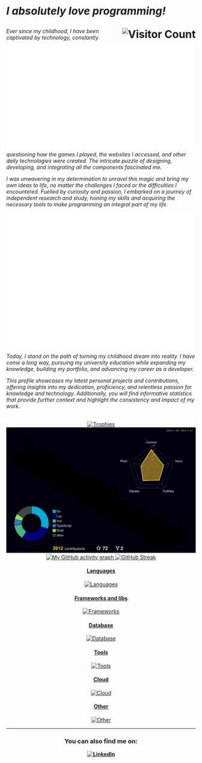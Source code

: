 <div>
  <h1 align="left">
    <b><i>I absolutely love programming!</i></b>
    <p align="left">
      <a href="#">
        <img align="right" alt="Visitor Count" src="https://profile-counter.glitch.me/paulo-granthon/count.svg">
      </a>
    </p>
  </h1>
  <a href="https://github.com/paulo-granthon/github-stats-transparent">
    <img align="right" alt="Overview"
      src="https://raw.githubusercontent.com/paulo-granthon/github-stats-transparent/output/generated/overview.svg">
  </a>
  <p align="left">
    <i>Ever since my childhood, I have been captivated by technology, constantly questioning how the games
      I played, the websites I accessed, and other daily technologies were created. The intricate puzzle of designing,
      developing, and integrating all the components fascinated me.</i>

  </p>
  <p align="left">
    <i>I was unwavering in my determination to unravel this magic and bring my own ideas to life, no
      matter the challenges I faced or the difficulties I encountered. Fuelled by curiosity and passion, I embarked on a
      journey of independent research and study, honing my skills and acquiring the necessary tools to make programming
      an integral part of my life.</i>

  </p>
  <a href="https://github.com/paulo-granthon/github-stats-transparent">
    <img align="right" alt="Languages"
      src="https://raw.githubusercontent.com/paulo-granthon/github-stats-transparent/output/generated/languages.svg">
  </a>
  <p align="left">
    <i>Today, I stand on the path of turning my childhood dream into reality. I have come a long way,
      pursuing my university education while expanding my knowledge, building my portfolio, and advancing my career as a
      developer.</i>
  </p>
  <p align="left">
    <i>This profile showcases my latest personal projects and contributions, offering insights into my
      dedication, proficiency, and relentless passion for knowledge and technology. Additionally, you will find
      informative statistics that provide further context and highlight the consistency and impact of my work.</i>
  </p>
</div>
<br/>
<div align="center">
  <a href="https://github.com/ryo-ma/github-profile-trophy">
    <img alt="Trophies"
      src="https://github-profile-trophy.vercel.app/?username=paulo-granthon&theme=discord&no-bg=true&no-frame=true&column=-1&rank=-D,-C,-B">
  </a>
  <a href="https://github.com/paulo-granthon/paulo-granthon/blob/main/.github/workflows/profile-3d.yml">
    <img alt=" Language frequency per commit 3D graph" src="./profile-3d-contrib/profile-night-rainbow.svg">
  </a>
  <a href="https://github.com/Ashutosh00710/github-readme-activity-graph">
    <img alt="My GitHub activity graph"
      src="https://github-readme-activity-graph.vercel.app/graph?username=paulo-granthon&theme=high-contrast">
  </a>
  <a href="https://github.com/DenverCoder1/github-readme-streak-stats">
    <img alt="GitHub Streak"
      src="https://streak-stats.demolab.com/?user=paulo-granthon&theme=highcontrast&border_radius=0&date_format=j%20M%5B%20Y%5D&card_width=1024&card_height=64&background=000000&fire=EBCD00&ring=E504EB&currStreakLabel=EBEBEB">
  </a>
  <a href="https://github.com/paulo-granthon?tab=repositories">
    <h4 align="center">Languages</h4>
    <img alt="Languages"
      src="https://skillicons.dev/icons?i=rust,py,cs,c,cpp,java,ts,js,html,css,bash,lua,go,ocaml&theme=dark">
    <h4 align="center">Frameworks and libs</h4>
    <img alt="Frameworks"
      src="https://skillicons.dev/icons?i=htmx,rocket,nodejs,express,react,vue,jest,redux,vite,tailwind,dotnet,django,bevy,spring,hibernate&theme=dark">
    <h4 align="center">Database</h4>
    <img alt="Database" src="https://skillicons.dev/icons?i=postgres,mysql,mongodb,dynamodb,sqlite&theme=dark">
    <h4 align="center">Tools</h4>
    <img alt="Tools"
      src="https://skillicons.dev/icons?i=vim,neovim,github,blender,unity,figma&theme=dark">
    <h4 align="center">Cloud</h4>
    <img alt="Cloud"
      src="https://skillicons.dev/icons?i=azure,aws,vercel&theme=dark">
    <h4 align="center">Other</h4>
    <img alt="Other"
      src="https://skillicons.dev/icons?i=arch,linux,docker,nginx,regex,git,githubactions,md&theme=dark">
  </a>
</div>
<hr/>
<div align="center">
  <h3><b>You can also find me on:<b></h3>
  <a href="https://www.linkedin.com/in/paulo-granthon">
    <img src="https://img.shields.io/badge/LinkedIn-blue?style=flat-square&logo=linkedin" alt="LinkedIn">
  </a>
</div>
